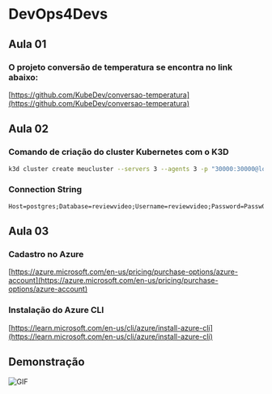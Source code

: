 # DevOps4Devs 

## Aula 01
### O projeto conversão de temperatura se encontra no link abaixo:

[https://github.com/KubeDev/conversao-temperatura](https://github.com/KubeDev/conversao-temperatura)

## Aula 02
### Comando de criação do cluster Kubernetes com o K3D
```bash
k3d cluster create meucluster --servers 3 --agents 3 -p "30000:30000@loadbalancer"
```

### Connection String 

```
Host=postgres;Database=reviewvideo;Username=reviewvideo;Password=Passw0rd2024!
```

## Aula 03

### Cadastro no Azure

[https://azure.microsoft.com/en-us/pricing/purchase-options/azure-account](https://azure.microsoft.com/en-us/pricing/purchase-options/azure-account)

### Instalação do Azure CLI

[https://learn.microsoft.com/en-us/cli/azure/install-azure-cli](https://learn.microsoft.com/en-us/cli/azure/install-azure-cli)

## Demonstração

![GIF](docs/demonstracao.gif)
